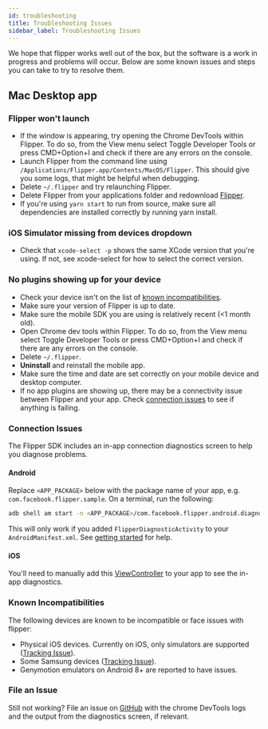 ```yaml
---
id: troubleshooting
title: Troubleshooting Issues
sidebar_label: Troubleshooting Issues
---
```


We hope that flipper works well out of the box, but the software is a work in progress and problems will occur. Below are some known issues and steps you can take to try to resolve them.

## Mac Desktop app

### Flipper won't launch

* If the window is appearing, try opening the Chrome DevTools within Flipper. To do so, from the View menu select Toggle Developer Tools or press CMD+Option+I and check if there are any errors on the console.
* Launch Flipper from the command line using `/Applications/Flipper.app/Contents/MacOS/Flipper`. This should give you some logs, that might be helpful when debugging.
* Delete `~/.flipper` and try relaunching Flipper.
* Delete Flipper from your applications folder and redownload [Flipper](https://www.facebook.com/fbflipper/public/mac).
* If you're using `yarn start` to run from source, make sure all dependencies are installed correctly by running yarn install.

### iOS Simulator missing from devices dropdown

* Check that `xcode-select -p` shows the same XCode version that you're using. If not, see xcode-select for how to select the correct version.

### No plugins showing up for your device

* Check your device isn't on the list of [known incompatibilities](#known-incompatibilities).
* Make sure your version of Flipper is up to date.
* Make sure the mobile SDK you are using is relatively recent (<1 month old).
* Open Chrome dev tools within Flipper. To do so, from the View menu select Toggle Developer Tools or press CMD+Option+I and check if there are any errors on the console.
* Delete `~/.flipper`.
* **Uninstall** and reinstall the mobile app.
* Make sure the time and date are set correctly on your mobile device and desktop computer.
* If no app plugins are showing up, there may be a connectivity issue between Flipper and your app. Check [connection issues](#connection-issues) to see if anything is failing.

### Connection Issues
The Flipper SDK includes an in-app connection diagnostics screen to help you diagnose problems.

#### Android
Replace `<APP_PACKAGE>` below with the package name of your app, e.g. `com.facebook.flipper.sample`.
On a terminal, run the following:
```bash
adb shell am start -n <APP_PACKAGE>/com.facebook.flipper.android.diagnostics.FlipperDiagnosticActivity
```
This will only work if you added `FlipperDiagnosticActivity` to your `AndroidManifest.xml`. See [getting started](getting-started.html) for help.

#### iOS
You'll need to manually add this [ViewController](https://github.com/facebook/flipper/blob/master/iOS/FlipperKit/FlipperDiagnosticsViewController.m) to your app to see the in-app diagnostics.

### Known Incompatibilities
The following devices are known to be incompatible or face issues with flipper:
* Physical iOS devices. Currently on iOS, only simulators are supported ([Tracking Issue](https://github.com/facebook/flipper/issues/262)).
* Some Samsung devices ([Tracking Issue](https://github.com/facebook/flipper/issues/92)).
* Genymotion emulators on Android 8+ are reported to have issues.

### File an Issue
Still not working? File an issue on [GitHub](https://github.com/facebook/flipper/issues) with the chrome DevTools logs and the output from the diagnostics screen, if relevant.
